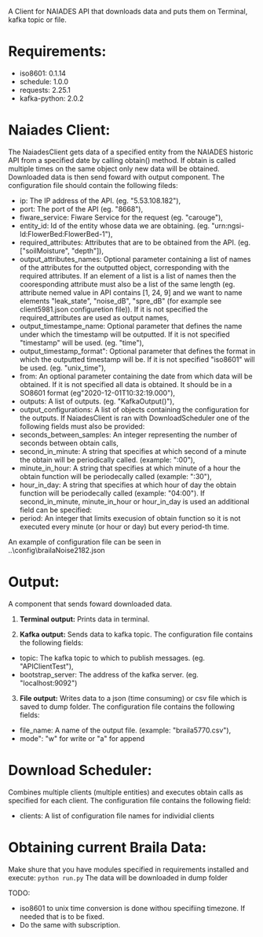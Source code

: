 A Client for NAIADES API that downloads data and puts them on Terminal, kafka topic or file.

# Requirements:
* iso8601: 0.1.14
* schedule: 1.0.0
* requests: 2.25.1
* kafka-python: 2.0.2

# Naiades Client:
The NaiadesClient gets data of a specified entity from the NAIADES historic API from a specified date by calling obtain() method. If obtain is called multiple times on the same object only new data will be obtained. Downloaded data is then send foward with output component.
The configuration file should contain the following fileds:
* ip: The IP address of the API. (eg. "5.53.108.182"),
* port: The port of the API (eg. "8668"),
* fiware_service: Fiware Service for the request (eg. "carouge"),
* entity_id: Id of the entity whose data we are obtaining. (eg. "urn:ngsi-ld:FlowerBed:FlowerBed-1"),
* required_attributes: Attributes that are to be obtained from the API. (eg. ["soilMoisture", "depth"]),
* output_attributes_names: Optional parameter containing a list of names of the attributes for the outputted object, corresponding with the required attributes. If an element of a list is a list of names then the cooresponding attribute must also be a list of the same length (eg. attribute nemed value in API contains [1, 24, 9] and we want to name elements "leak_state", "noise_dB", "spre_dB" (for example see client5981.json configuretion file)). If it is not specified the required_attributes are used as output names,
* output_timestampe_name: Optional parameter that defines the name under which the timestamp will be outputted. If it is not specified "timestamp" will be used. (eg. "time"),
* output_timestamp_format": Optional parameter that defines the format in which the outputted timestamp will be. If it is not specified "iso8601" will be used. (eg. "unix_time"),
* from: An optional parameter containing the date from which data will be obtained. If it is not specified all data is obtained. It should be in a SO8601 format (eg"2020-12-01T10:32:19.000"),
* outputs: A list of outputs. (eg. "KafkaOutput()"),
* output_configurations: A list of objects containing the configuration for the outputs.
If NaiadesClient is ran with DownloadScheduler one of the following fields must also be provided:
* seconds_between_samples: An integer representing the number of seconds between obtain calls,
* second_in_minute: A string that specifies at which second of a minute the obtain will be periodically called. (example: ":00"),
* minute_in_hour: A string that specifies at which minute of a hour the obtain function will be periodecally called (example: ":30"),
* hour_in_day: A string that specifies at which hour of day the obtain function will be periodecally called (example: "04:00").
If second_in_minute, minute_in_hour or hour_in_day is used an additional field can be specified:
* period: An integer that limits execusion of obtain function so it is not executed every minute (or hour or day) but every period-th time.

An example of configuration file can be seen in ..\config\brailaNoise2182.json

# Output:
A component that sends foward downloaded data.

1. **Terminal output:** Prints data in terminal.

2. **Kafka output:** Sends data to kafka topic. The configuration file contains the following fields:
* topic: The kafka topic to which to publish messages. (eg. "APIClientTest"),
* bootstrap_server: The address of the kafka server. (eg. "localhost:9092")

3. **File output:** Writes data to a json (time consuming) or csv file which is saved to dump folder. The configuration file contains the following fields:
* file_name: A name of the output file. (example: "braila5770.csv"),
* mode": "w" for write or "a" for append

# Download Scheduler:
Combines multiple clients (multiple entities) and executes obtain calls as specified for each client. The configuration file contains the following field:
* clients: A list of configuration file names for individial clients 

# Obtaining current Braila Data:
Make shure that you have modules specified in requirements installed and execute:
```python run.py```
The data will be downloaded in dump folder

TODO:
* iso8601 to unix time conversion is done withou specifiing timezone. If needed that is to be fixed.
* Do the same with subscription.